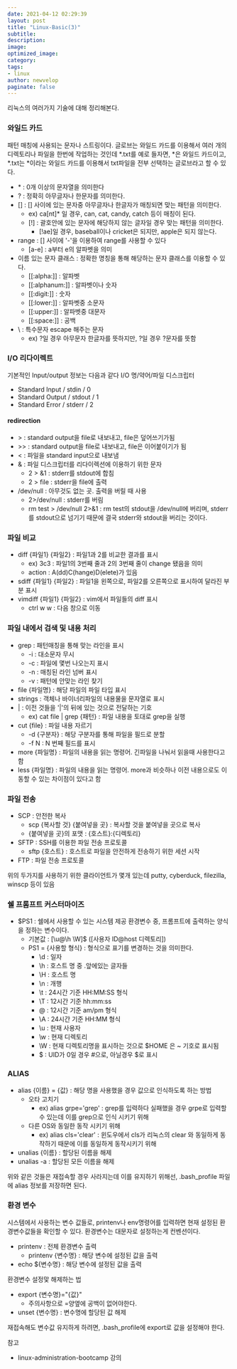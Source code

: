 ```yaml
---
date: 2021-04-12 02:29:39
layout: post
title: "Linux-Basic(3)"
subtitle:
description:
image:
optimized_image:
category:
tags:
- linux
author: newvelop
paginate: false
---
```

리눅스의 여러가지 기술에 대해 정리해본다.

### 와일드 카드
패턴 매칭에 사용되는 문자나 스트링이다.
글로브는 와일드 카드를 이용해서 여러 개의 디렉토리나 파일을 한번에 작업하는 것인데 *.txt를 예로 들자면, *은 와일드 카드이고, *.txt는 *이라는 와일드 카드를 이용해서 txt파일을 전부 선택하는 글로브라고 할 수 있다.

- \* : 0개 이상의 문자열을 의미한다
- ? : 정확히 아무글자나 한문자를 의미한다.
- [] : [] 사이에 있는 문자중 아무글자나 한글자가 매칭되면 맞는 패턴을 의미한다.
  - ex) ca\[nt\]* 일 경우, can, cat, candy, catch 등이 매칭이 된다. 
  - \[!\] : 괄호안에 있는 문자에 해당하지 않는 글자일 경우 맞는 패턴을 의미한다.
    - \[!ae\]일 경우, baseball이나 cricket은 되지만, apple은 되지 않는다.
- range : [] 사이에 '-'을 이용하여 range를 사용할 수 있다
  - \[a-e\] : a부터 e의 알파벳을 의미
- 이름 있는 문자 클래스 : 정확한 명칭을 통해 해당하는 문자 클래스를 이용할 수 있다.
  - \[\[:alpha:\]\] : 알파벳
  - \[\[:alphanum:\]\] : 알파벳이나 숫자
  - \[\[:digit:\]\] : 숫자
  - \[\[:lower:\]\] : 알파벳중 소문자
  - \[\[:upper:\]\] : 알파벳중 대문자
  - \[\[:space:\]\] : 공백
- \ : 특수문자 escape 해주는 문자
  - ex) ?일 경우 아무문자 한글자를 뜻하지만, \?일 경우 ?문자를 뜻함

### I/O 리다이렉트
기본적인 Input/output 정보는 다음과 같다
I/O 명/약어/파일 디스크립터
- Standard Input / stdin / 0
- Standard Output / stdout / 1
- Standard Error / stderr / 2

#### redirection
- \> : standard output을 file로 내보내고, file은 덮어쓰기가됨
- \>> : standard output을 file로 내보내고, file은 이어붙이기가 됨
- < : 파일을 standard input으로 내보냄
- & : 파일 디스크립터를 리다이렉션에 이용하기 위한 문자
  - 2 > &1 : stderr를 stdout에 합침
  - 2 > file : stderr을 file에 출력
- /dev/null : 아무것도 없는 곳. 출력을 버릴 때 사용
  - 2>/dev/null : stderr를 버림
  - rm test > /dev/null 2>&1 : rm test의 stdout을 /dev/null에 버리며, stderr를 stdout으로 넘기기 때문에 결국 stderr와 stdout을 버리는 것이다.

### 파일 비교
- diff {파일1} {파일2} : 파일1과 2를 비교한 결과를 표시
  - ex) 3c3 : 파일1의 3번째 줄과 2의 3번째 줄이 change 됐음을 의미
  - action : A(dd)C(hange)D(elete)가 있음
- sdiff {파일1} {파일2} : 파일1을 왼쪽으로, 파일2를 오른쪽으로 표시하여 달라진 부분 표시
- vimdiff {파일1} {파일2} : vim에서 파일들의 diff 표시
  - ctrl w w : 다음 창으로 이동

### 파일 내에서 검색 및 내용 처리
- grep : 패턴매칭을 통해 맞는 라인을 표시
  - -i : 대소문자 무시
  - -c : 파일에 몇번 나오는지 표시
  - -n : 매칭된 라인 넘버 표시
  - -v : 패턴에 안맞는 라인 찾기
- file {파일명} : 해당 파일의 파일 타입 표시
- strings : 객체나 바이너리파일의 내용물을 문자열로 표시
- | : 이전 것들을 '|'의 뒤에 있는 것으로 전달하는 기호
  - ex) cat file | grep {패턴} : 파일 내용을 토대로 grep을 실행
- cut {file} : 파일 내용 자르기
  - -d {구분자} : 해당 구분자를 통해 파일을 필드로 분할
  - -f N : N 번째 필드를 표시
- more {파일명} : 파일의 내용을 읽는 명령어. 긴파일을 나눠서 읽을때 사용한다고 함
- less {파일명} : 파일의 내용을 읽는 명령어. more과 비슷하나 이전 내용으로도 이동할 수 있는 차이점이 있다고 함

### 파일 전송
- SCP : 안전한 복사
  - scp {복사할 것} {붙여넣을 곳} : 복사할 것을 붙여넣을 곳으로 복사
  - {붙여넣을 곳}의 포맷 : {호스트}:{디렉토리}
- SFTP : SSH를 이용한 파일 전송 프로토콜
  - sftp {호스트} : 호스트로 파일을 안전하게 전송하기 위한 세션 시작
- FTP : 파일 전송 프로토콜

위의 두가지를 사용하기 위한 클라이언트가 몇개 있는데 putty, cyberduck, filezilla, winscp 등이 있음

### 쉘 프롬프트 커스터마이즈
- $PS1 : 쉘에서 사용할 수 있는 시스템 제공 환경변수 중, 프롬프트에 출력하는 양식을 정하는 변수이다.
  - 기본값 : [\u@\h \W]\$ (\[사용자 ID@host 디렉토리\])
  - PS1 = {사용할 형식} : 형식으로 표기를 변경하는 것을 의미한다.
    - \d : 일자
    - \h : 호스트 명 중 .앞에있는 글자들
    - \H : 호스트 명
    - \n : 개행
    - \t : 24시간 기준 HH:MM:SS 형식
    - \T : 12시간 기준 hh:mm:ss
    - \@ : 12시간 기준 am/pm 형식
    - \A : 24시간 기준 HH:MM 형식
    - \u : 현재 사용자
    - \w : 현재 디렉토리
    - \W : 현재 디렉토리명을 표시하는 것으로 $HOME 은 ~ 기호로 표시됨
    - \$ : UID가 0일 경우 #으로, 아닐경우 $로 표시

### ALIAS
- alias {이름} = {값} : 해당 명을 사용했을 경우 값으로 인식하도록 하는 방법
  - 오타 고치기
    - ex) alias grpe='grep' : grep를 입력하다 실패했을 경우 grpe로 입력할 수 있는데 이를 grep으로 인식 시키기 위해
  - 다른 OS와 동일한 동작 시키기 위해
    - ex) alias cls='clear' : 윈도우에서 cls가 리눅스의 clear 와 동일하게 동작하기 때문에 이를 동일하게 동작시키기 위해
- unalias {이름} : 할당된 이름을 해제
- unalias -a : 할당된 모든 이름을 해제

위와 같은 것들은 재접속할 경우 사라지는데 이를 유지하기 위해선, .bash_profile 파일에 alias 정보를 저장하면 된다.


### 환경 변수
시스템에서 사용하는 변수 값들로, printenv나 env명령어를 입력하면 현재 설정된 환경변수값들을 확인할 수 있다. 환경변수는 대문자로 설정하는게 컨벤션이다.

- printenv : 전체 환경변수 출력
  - printenv {변수명} : 해당 변수에 설정된 값을 출력
- echo ${변수명} : 해당 변수에 설정된 값을 출력

환경변수 설정맟 해제하는 법
- export {변수명}="{값}"
  - 주의사항으로 =양옆에 공백이 없어야한다.
- unset {변수명} : 변수명에 할당된 값 해제

재접속해도 변수값 유지하게 하려면, .bash_profile에 export로 값을 설정해야 한다.


참고
- linux-administration-bootcamp 강의